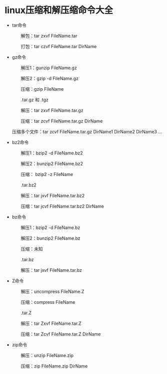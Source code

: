 # linux压缩和解压缩命令大全



- tar命令

  　　解包：tar zxvf FileName.tar

    　　打包：tar czvf FileName.tar DirName

  

- gz命令

  　　解压1：gunzip FileName.gz

    　　解压2：gzip -d FileName.gz

    　　压缩：gzip FileName

    　　.tar.gz 和 .tgz

    　　解压：tar zxvf FileName.tar.gz

    　　压缩：tar zcvf FileName.tar.gz DirName

    压缩多个文件：tar zcvf FileName.tar.gz DirName1 DirName2 DirName3 ...

  

- bz2命令

  　　解压1：bzip2 -d FileName.bz2

    　　解压2：bunzip2 FileName.bz2

    　　压缩： bzip2 -z FileName

    　　.tar.bz2

    　　解压：tar jxvf FileName.tar.bz2

    　　压缩：tar jcvf FileName.tar.bz2 DirName

  

- bz命令

  　　解压1：bzip2 -d FileName.bz

    　　解压2：bunzip2 FileName.bz

    　　压缩：未知

    　　.tar.bz

    　　解压：tar jxvf FileName.tar.bz

  

- Z命令

  　　解压：uncompress FileName.Z

    　　压缩：compress FileName

    　　.tar.Z

    　　解压：tar Zxvf FileName.tar.Z

    　　压缩：tar Zcvf FileName.tar.Z DirName

  

- zip命令

  　　解压：unzip FileName.zip

    　　压缩：zip FileName.zip DirName